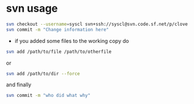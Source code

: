 # svn usage

```sh
svn checkout --username=syscl svn+ssh://syscl@svn.code.sf.net/p/clove
svn commit -m "Change information here"
```
- if you added some files to the working copy do
```sh
svn add /path/to/file /path/to/otherfile
```
or
```sh
svn add /path/to/dir --force
```
and finally
```sh
svn commit -m "who did what why"
```
